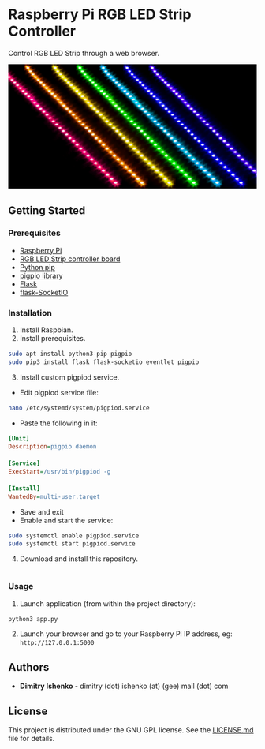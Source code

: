 # Raspberry Pi RGB LED Strip Controller

Control RGB LED Strip through a web browser.

![background](background.png)

## Getting Started

### Prerequisites

* [Raspberry Pi](https://www.raspberrypi.org/)
* [RGB LED Strip controller board](https://hackaday.io/project/162126-raspberry-pi-rgb-led-strip-controller)
* [Python pip](https://pypi.org/project/pip/)
* [pigpio library](http://abyz.me.uk/rpi/pigpio/)
* [Flask](http://flask.pocoo.org/)
* [flask-SocketIO](https://flask-socketio.readthedocs.io/en/latest/)

### Installation

1. Install Raspbian.
2. Install prerequisites.
```bash
sudo apt install python3-pip pigpio
sudo pip3 install flask flask-socketio eventlet pigpio
```
3. Install custom pigpiod service.
- Edit pigpiod service file:
```bash
nano /etc/systemd/system/pigpiod.service
```
- Paste the following in it:
```ini
[Unit]
Description=pigpio daemon

[Service]
ExecStart=/usr/bin/pigpiod -g

[Install]
WantedBy=multi-user.target
```
- Save and exit
- Enable and start the service:
```bash
sudo systemctl enable pigpiod.service
sudo systemctl start pigpiod.service
```
4. Download and install this repository.
```bash
```

### Usage

1. Launch application (from within the project directory):
```bash
python3 app.py
```
2. Launch your browser and go to your Raspberry Pi IP address, eg: `http://127.0.0.1:5000`

## Authors

* **Dimitry Ishenko** - dimitry (dot) ishenko (at) (gee) mail (dot) com

## License

This project is distributed under the GNU GPL license. See the
[LICENSE.md](LICENSE.md) file for details.

